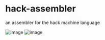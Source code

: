 # hack-assembler
an assembler for the hack machine language

![image](https://user-images.githubusercontent.com/57526797/163774382-5a759c36-fd16-4d23-8d2e-7fa1caf56f4d.png)
![image](https://user-images.githubusercontent.com/57526797/163774418-e0572e7c-3d31-43d0-8f58-775b8ca53072.png)

